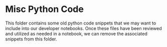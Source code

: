 # Misc Python Code

This folder contains some old python code snippets that we may
want to include into our developer notebooks.  Once these files
have been reviewed and utilized as needed in a notebook, we can
remove the associated snippets from this folder.
